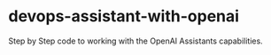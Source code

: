 # devops-assistant-with-openai
Step by Step code to working with the OpenAI Assistants capabilities.
